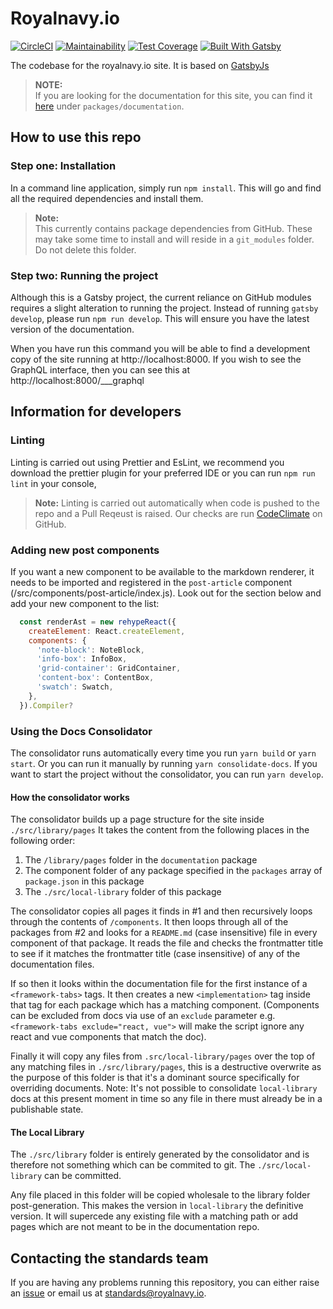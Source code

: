 # Royalnavy.io

[![CircleCI](https://circleci.com/gh/Royal-Navy/royalnavy.io/tree/master.svg?style=svg&circle-token=088460eafd759c625b9bdcfa5b9d5c59f82fbb2c)](https://circleci.com/gh/Royal-Navy/royalnavy.io/tree/master)
[![Maintainability](https://api.codeclimate.com/v1/badges/41a59d85f86676b4bcf0/maintainability)](https://codeclimate.com/repos/5c7e5acb8824ec5e1c00e2af/maintainability)
[![Test Coverage](https://api.codeclimate.com/v1/badges/41a59d85f86676b4bcf0/test_coverage)](https://codeclimate.com/repos/5c7e5acb8824ec5e1c00e2af/test_coverage)
[![Built With Gatsby](https://img.shields.io/badge/Built%20with-GatsbyJs-blueviolet.svg?logo=gatsby)](https://www.gatsbyjs.org/)

The codebase for the royalnavy.io site. It is based on [GatsbyJs](https://www.gatsbyjs.org/)

> **NOTE:**   
 If you are looking for the documentation for this site, you can find it [here](https://github.com/Royal-Navy/standards-toolkit) under `packages/documentation`.

## How to use this repo

### Step one: Installation

In a command line application, simply run `npm install`. This will go and find all the required dependencies and install them.

> **Note:**  
 This currently contains package dependencies from GitHub.   These may take some time to install and will reside in a  `git_modules` folder. Do not delete this folder.

### Step two: Running the project

Although this is a Gatsby project, the current reliance on GitHub modules requires a slight alteration to running the project. Instead of running `gatsby develop`, please run `npm run develop`. This will ensure you have the latest version of the documentation.

When you have run this command you will be able to find a development copy of the site running at http://localhost:8000. If you wish to see the GraphQL interface, then you can see this at http://localhost:8000/___graphql

## Information for developers  

### Linting

Linting is carried out using Prettier and EsLint, we recommend you download the prettier plugin for your preferred IDE or you can run `npm run lint` in your console, 

> **Note:** Linting is carried out automatically when code is pushed to the repo and a Pull Reqeust is raised. Our checks are run [CodeClimate](https://codeclimate.com) on GitHub.


### Adding new post components

If you want a new component to be available to the markdown renderer, it needs to be imported and registered in the `post-article` component (/src/components/post-article/index.js). Look out for the section below and add your new component to the list:

```js
  const renderAst = new rehypeReact({
    createElement: React.createElement,
    components: {
      'note-block': NoteBlock,
      'info-box': InfoBox,
      'grid-container': GridContainer,
      'content-box': ContentBox,
      'swatch': Swatch,
    },
  }).Compiler?
```

### Using the Docs Consolidator

The consolidator runs automatically every time you run `yarn build` or `yarn start`. Or you can run it manually by running `yarn consolidate-docs`. If you want to start the project without the consolidator, you can run `yarn develop`.

#### How the consolidator works

The consolidator builds up a page structure for the site inside `./src/library/pages` It takes the content from the following places in the following order:

1. The `/library/pages` folder in the `documentation` package
2. The component folder of any package specified in the `packages` array of `package.json` in this package
3. The `./src/local-library` folder of this package

The consolidator copies all pages it finds in #1 and then recursively loops through the contents of `/components`. It then loops through all of the packages from #2 and looks for a `README.md` (case insensitive) file in every component of that package. It reads the file and checks the frontmatter title to see if it matches the frontmatter title (case insensitive) of any of the documentation files. 

If so then it looks within the documentation file for the first instance of a `<framework-tabs>` tags. It then creates a new `<implementation>` tag inside that tag for each package which has a matching component. (Components can be excluded from docs via use of an `exclude` parameter e.g. `<framework-tabs exclude="react, vue">` will make the script ignore any react and vue components that match the doc).

Finally it will copy any files from `.src/local-library/pages` over the top of any matching files in `./src/library/pages`, this is a destructive overwrite as the purpose of this folder is that it's a dominant source specifically for overriding documents. Note: It's not possible to consolidate `local-library` docs at this present moment in time so any file in there must already be in a publishable state.

#### The Local Library
The `./src/library` folder is entirely generated by the consolidator and is therefore not something which can be commited to git. The `./src/local-library` can be committed. 

Any file placed in this folder will be copied wholesale to the library folder post-generation. This makes the version in `local-library` the definitive version. It will supercede any existing file with a matching path or add pages which are not meant to be in the documentation repo.

## Contacting the standards team

If you are having any problems running this repository, you can either raise an [issue](https://github.com/Royal-Navy/royalnavy.io/issues) or email us at [standards@royalnavy.io](standards@royalnavy.io).
